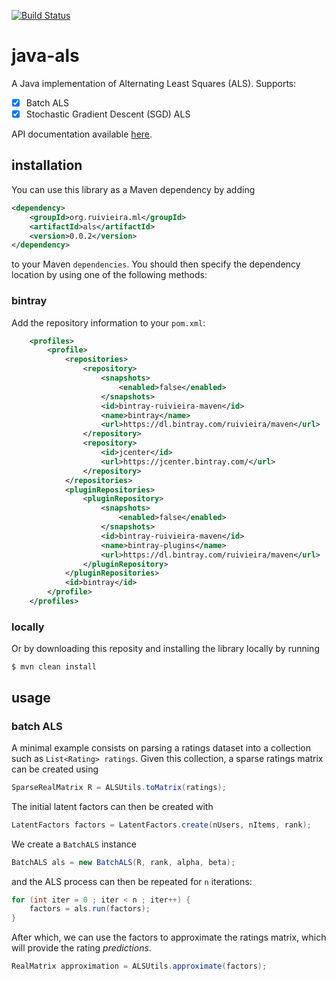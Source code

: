 [![Build Status](https://travis-ci.org/ruivieira/java-als.svg?branch=master)](https://travis-ci.org/ruivieira/java-als)
# java-als
A Java implementation of Alternating Least Squares (ALS).
Supports:

- [x] Batch ALS
- [x] Stochastic Gradient Descent (SGD) ALS

API documentation available [here](https://ruivieira.github.io/java-als/).

## installation

You can use this library as a Maven dependency by adding

```xml
<dependency>
    <groupId>org.ruivieira.ml</groupId>
    <artifactId>als</artifactId>
    <version>0.0.2</version>
</dependency>
```

to your Maven `dependencies`.
You should then specify the dependency location by using one of the following methods:

### bintray

Add the repository information to your `pom.xml`:

```xml
    <profiles>
        <profile>
            <repositories>
                <repository>
                    <snapshots>
                        <enabled>false</enabled>
                    </snapshots>
                    <id>bintray-ruivieira-maven</id>
                    <name>bintray</name>
                    <url>https://dl.bintray.com/ruivieira/maven</url>
                </repository>
                <repository>
                    <id>jcenter</id>
                    <url>https://jcenter.bintray.com/</url>
                </repository>
            </repositories>
            <pluginRepositories>
                <pluginRepository>
                    <snapshots>
                        <enabled>false</enabled>
                    </snapshots>
                    <id>bintray-ruivieira-maven</id>
                    <name>bintray-plugins</name>
                    <url>https://dl.bintray.com/ruivieira/maven</url>
                </pluginRepository>
            </pluginRepositories>
            <id>bintray</id>
        </profile>
    </profiles>
```

### locally

Or by downloading this reposity and installing the library locally by running

```text
$ mvn clean install
```

## usage

### batch ALS

A minimal example consists on parsing a ratings dataset into a collection such as `List<Rating> ratings`. Given this collection, a sparse ratings matrix can be created using

```java
SparseRealMatrix R = ALSUtils.toMatrix(ratings);
```

The initial latent factors can then be created with

```java
LatentFactors factors = LatentFactors.create(nUsers, nItems, rank);
```
We create a `BatchALS` instance

```java
BatchALS als = new BatchALS(R, rank, alpha, beta);
```
and the ALS process can then be repeated for `n` iterations:

```java
for (int iter = 0 ; iter < n ; iter++) {
	factors = als.run(factors);
}
```

After which, we can use the factors to approximate the ratings matrix, which will provide the rating _predictions_.

```java
RealMatrix approximation = ALSUtils.approximate(factors);
```
